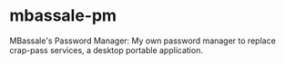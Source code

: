 # mbassale-pm
MBassale's Password Manager: My own password manager to replace crap-pass services, a desktop portable application.
